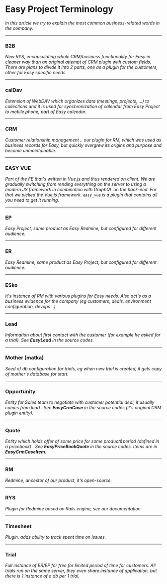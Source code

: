 # Easy Project Terminology

*In this article we try to explain the most common business-related words in the company.*

---


### B2B

*New RYS, encapsulating whole CRM/business functionality for Easy in cleaner way than an original attempt of CRM plugin with custom fields. There are plans to divide it into 2 parts, one as a plugin for the customers, other for Easy specific needs.*

---

### calDav
*Extension of WebDAV which organizes data (meetings, projects, ...) to collections and it is used for synchronization of calendar from Easy Project to mobile phone, part of Easy calendar.*

---

### CRM
*Customer relationship management .. our plugin for RM, which was used as business records for Easy, but quickly overgrew its origins and purpose and become unmaintainable.*

---

### EASY VUE

*Part of the FE that's written in Vue.js and thus rendered on client. We are gradually switching from rending everything on the server to using a modern JS framework in combination with GraphQL on the back-end. For that we picked the Vue.js framework.
`easy_vue` is a plugin that contains all you need to get it running.*

---

### EP
*Easy Project, same product as Easy Redmine, but configured for different audience.*

---

### ER
*Easy Redmine, same product as Easy Project, but configured for different audience.*

---

### ESko
*It's instance of RM with various plugins for Easy needs. Also act's as a business evidence for the company (eg customers, deals, environment configuration, devops ..).*

---

### Lead
*Information about first contact with the customer (for example he asked for a trial). See **EasyLead** in the source codes.*

---

### Mother (matka)
*Seed of db configuration for trials, eg when new trial is created, it gets copy of mother's database for start.*

---

### Opportunity
*Entity for Sales team to negotiate with customer potential deal, it usually comes from lead . See **EasyCrmCase** in the source codes (it's original CRM plugin entity).*

---


### Quote

*Entity which holds offer of some price for some product&period (defined in a pricebook) . See **EasyPriceBookQuote** in the source codes. Items are in **EasyCrmCaseItem**.*

---

### RM
*Redmine, ancestor of our product, it's open-source.*

---

### RYS
*Plugin for Redmine based on Rails engine, see our documentation.*

---

### Timesheet
*Plugin, adds ability to track spent time on issues.*

---

### Trial
*Full instance of ER/EP for free for limited period of time for customers. All trials run on the same server, they even share instance of application, but there is 1 instance of a db per 1 trial.*
